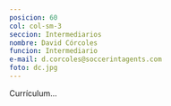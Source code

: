 ```yaml
---
posicion: 60
col: col-sm-3
seccion: Intermediarios
nombre: David Córcoles
funcion: Intermediario
e-mail: d.corcoles@soccerintagents.com
foto: dc.jpg
---
```

Currículum...
